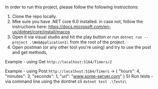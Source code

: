 In order to run this project, please follow the following instructions:

1) Clone the repo locally.
2) Mke sure you have .NET core 6.0 installed. in case not, follow the instructions here: https://docs.microsoft.com/en-us/dotnet/core/install/macos
3) Open it via visual studio and hit the play button or run ```dotnet run --project .\WebApplication1\``` from the root of the project.
4) Open postman (or any other tool you're using) and try to use the post and get methods,
 
 Example - using Get ```http://localhost:5164/Timers/2```
 
 Example - using Post ```http://localhost:5164/Timers``` -> {
                                                "hours": 4,
                                                "minutes": 3,
                                                "seconds": 1,
                                                "url": "www.some-server.com"
                                               }
5) Run tests -via command line using the dontnet cli ```dotnet test .\Tests\```
